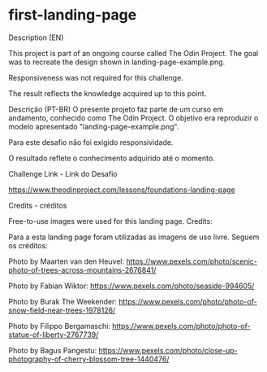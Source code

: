 # first-landing-page

Description (EN) 

This project is part of an ongoing course called The Odin Project.
The goal was to recreate the design shown in landing-page-example.png.

Responsiveness was not required for this challenge.

The result reflects the knowledge acquired up to this point.



Descrição (PT-BR)
O presente projeto faz parte de um curso em andamento, conhecido como The Odin Project. O objetivo era reproduzir o modelo apresentado "landing-page-example.png". 

Para este desafio não foi exigido responsividade.

O resultado reflete o conhecimento adquirido até o momento.

Challenge Link - Link do Desafio

https://www.theodinproject.com/lessons/foundations-landing-page



Credits - créditos

Free-to-use images were used for this landing page.
Credits:

Para a esta landing page foram utilizadas as imagens de uso livre.
Seguem os créditos: 

Photo by Maarten van den Heuvel: https://www.pexels.com/photo/scenic-photo-of-trees-across-mountains-2676841/

Photo by Fabian Wiktor: https://www.pexels.com/photo/seaside-994605/

Photo by Burak The Weekender: https://www.pexels.com/photo/photo-of-snow-field-near-trees-1978126/

Photo by Filippo Bergamaschi: https://www.pexels.com/photo/photo-of-statue-of-liberty-2767739/

Photo by Bagus Pangestu: https://www.pexels.com/photo/close-up-photography-of-cherry-blossom-tree-1440476/